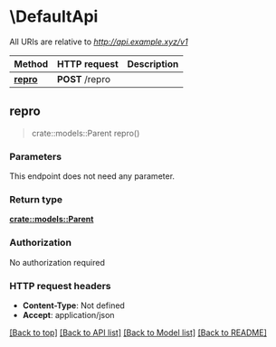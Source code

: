 # \DefaultApi

All URIs are relative to *http://api.example.xyz/v1*

Method | HTTP request | Description
------------- | ------------- | -------------
[**repro**](DefaultApi.md#repro) | **POST** /repro | 



## repro

> crate::models::Parent repro()


### Parameters

This endpoint does not need any parameter.

### Return type

[**crate::models::Parent**](Parent.md)

### Authorization

No authorization required

### HTTP request headers

- **Content-Type**: Not defined
- **Accept**: application/json

[[Back to top]](#) [[Back to API list]](../README.md#documentation-for-api-endpoints) [[Back to Model list]](../README.md#documentation-for-models) [[Back to README]](../README.md)

